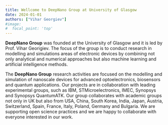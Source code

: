 ```yaml
---
title: Wellcome to DeepNano Group at University of Glasgow
date: 2024-01-01
authors: ["Vihar Georgiev"]
#image:
#  focal_point: 'top'
---
```

<!--more-->

 **DeepNano Group** was founded at the University of Glasgow and it is led by Prof. Vihar Georigiev. The focus of the group is to conduct research in modelling and simulations areas of electronic devices by combining not only analytical and numerical approaches but also machine learning and artificial intelligence methods. 
 
 The **DeepNano Group** research activities are focused on the modelling and simulation of nanoscale devices for advanced optoelectronics, biosensors and quantum applications. Our projects are in collaboration with leading experimental groups, such as IBM, STMicroelectronics, IMEC, Synopsys and Synopsys QuantumATK. Our group collaborates with academic groups not only in UK but also from USA, China, South Korea, India, Japan, Austria, Switzerland, Spain, France, Italy, Poland, Germany and Bulgaria. We are supporting open science practices and we are happy to collaborate with everyone interested in our work.

